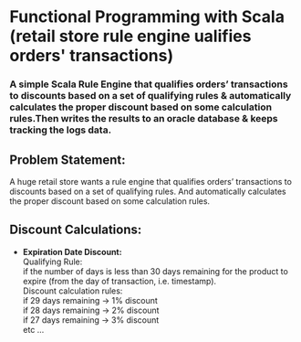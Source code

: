 # Functional Programming with Scala (retail store rule engine ualifies orders' transactions)  
### A simple Scala Rule Engine that qualifies orders’ transactions to discounts based on a set of qualifying rules & automatically calculates the proper discount based on some calculation rules.Then writes the results to an oracle database & keeps tracking the logs data.  
## Problem Statement:  
A huge retail store wants a rule engine that qualifies orders’ transactions to discounts based on a set of qualifying rules. And automatically calculates the proper discount based on some calculation rules.  
## Discount Calculations:  
- **Expiration Date Discount:**  
Qualifying Rule:  
 if the number of days is less than 30 days remaining for the product to expire (from the day of transaction, i.e. timestamp).   
Discount calculation rules:     
if 29 days remaining -> 1% discount  
if 28 days remaining -> 2% discount   
if 27 days remaining -> 3% discount   
etc … 


